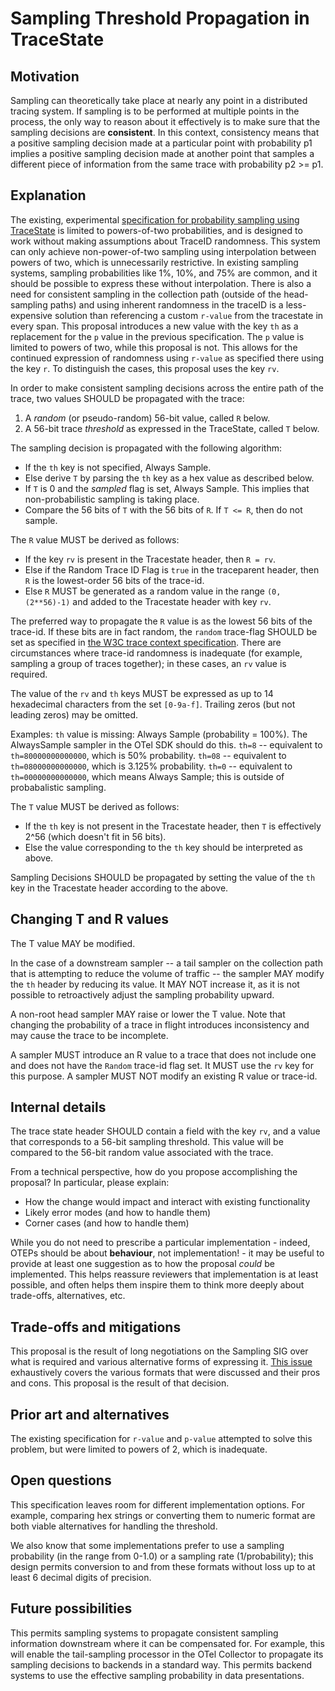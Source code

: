 # Sampling Threshold Propagation in TraceState

## Motivation

Sampling can theoretically take place at nearly any point in a distributed tracing system. If sampling is to be performed at multiple points in the process, the only way to reason about it effectively is to make sure that the sampling decisions are **consistent**.
In this context, consistency means that a positive sampling decision made at a particular point with probability p1 implies a positive sampling decision made at another point that samples a different piece of information from the same trace with probability p2 >= p1.

## Explanation

The existing, experimental [specification for probability sampling using TraceState](https://github.com/open-telemetry/opentelemetry-specification/blob/main/specification/trace/tracestate-probability-sampling.md) is limited to powers-of-two probabilities, and is designed to work without making assumptions about TraceID randomness.
This system can only achieve non-power-of-two sampling using interpolation between powers of two, which is unnecessarily restrictive.
In existing sampling systems, sampling probabilities like 1%, 10%, and 75% are common, and it should be possible to express these without interpolation.
There is also a need for consistent sampling in the collection path (outside of the head-sampling paths) and using inherent randomness in the traceID is a less-expensive solution than referencing a custom `r-value` from the tracestate in every span.
This proposal introduces a new value with the key `th` as a replacement for the `p` value in the previous specification.
The `p` value is limited to powers of two, while this proposal is not.
This allows for the continued expression of randomness using `r-value` as specified there using the key `r`.
To distinguish the cases, this proposal uses the key `rv`.

In order to make consistent sampling decisions across the entire path of the trace, two values SHOULD be propagated with the trace:

1. A _random_ (or pseudo-random) 56-bit value, called `R` below.
2. A 56-bit trace _threshold_ as expressed in the TraceState, called `T` below.

The sampling decision is propagated with the following algorithm:

* If the `th` key is not specified, Always Sample.
* Else derive `T` by parsing the `th` key as a hex value as described below.
* If `T` is 0 and the _sampled_ flag is set, Always Sample. This implies that non-probabilistic sampling is taking place.
* Compare the 56 bits of `T` with the 56 bits of `R`. If `T <= R`, then do not sample.

The `R` value MUST be derived as follows:

* If the key `rv` is present in the Tracestate header, then `R = rv`.
* Else if the Random Trace ID Flag is `true` in the traceparent header, then `R` is the lowest-order 56 bits of the trace-id.
* Else `R` MUST be generated as a random value in the range `(0, (2**56)-1)` and added to the Tracestate header with key `rv`.

The preferred way to propagate the `R` value is as the lowest 56 bits of the trace-id.
If these bits are in fact random, the `random` trace-flag SHOULD be set as specified in [the W3C trace context specification](https://w3c.github.io/trace-context/#trace-id).
There are circumstances where trace-id randomness is inadequate (for example, sampling a group of traces together); in these cases, an `rv` value is required.

The value of the `rv` and `th` keys MUST be expressed as up to 14 hexadecimal characters from the set `[0-9a-f]`. Trailing zeros (but not leading zeros) may be omitted.

Examples:
`th` value is missing: Always Sample (probability = 100%). The AlwaysSample sampler in the OTel SDK should do this.
`th=8` -- equivalent to `th=80000000000000`, which is 50% probability.
`th=08` -- equivalent to `th=08000000000000`, which is 3.125% probability.
`th=0` -- equivalent to `th=00000000000000`, which means Always Sample; this is outside of probabalistic sampling.

The `T` value MUST be derived as follows:

* If the `th` key is not present in the Tracestate header, then `T` is effectively 2^56 (which doesn't fit in 56 bits).
* Else the value corresponding to the `th` key should be interpreted as above.

Sampling Decisions SHOULD be propagated by setting the value of the `th` key in the Tracestate header according to the above.

## Changing T and R values

The T value MAY be modified.

In the case of a downstream sampler -- a tail sampler on the collection path that is attempting to reduce the volume of traffic -- the sampler MAY modify the `th` header by reducing its value.
It MAY NOT increase it, as it is not possible to retroactively adjust the sampling probability upward.

A non-root head sampler MAY raise or lower the T value.
Note that changing the probability of a trace in flight introduces inconsistency and may cause the trace to be incomplete.

A sampler MUST introduce an R value to a trace that does not include one and does not have the `Random` trace-id flag set. It MUST use the `rv` key for this purpose. A sampler MUST NOT modify an existing R value or trace-id.

## Internal details

The trace state header SHOULD contain a field with the key `rv`, and a value that corresponds to a 56-bit sampling threshold.
This value will be compared to the 56-bit random value associated with the trace.

From a technical perspective, how do you propose accomplishing the proposal? In particular, please explain:

* How the change would impact and interact with existing functionality
* Likely error modes (and how to handle them)
* Corner cases (and how to handle them)

While you do not need to prescribe a particular implementation - indeed, OTEPs should be about **behaviour**, not implementation! - it may be useful to provide at least one suggestion as to how the proposal *could* be implemented. This helps reassure reviewers that implementation is at least possible, and often helps them inspire them to think more deeply about trade-offs, alternatives, etc.

## Trade-offs and mitigations

This proposal is the result of long negotiations on the Sampling SIG over what is required and various alternative forms of expressing it. [This issue](https://github.com/open-telemetry/opentelemetry-specification/issues/3602) exhaustively covers the various formats that were discussed and their pros and cons. This proposal is the result of that decision.

## Prior art and alternatives

The existing specification for `r-value` and `p-value` attempted to solve this problem, but were limited to powers of 2, which is inadequate.

## Open questions

This specification leaves room for different implementation options. For example, comparing hex strings or converting them to numeric format are both viable alternatives for handling the threshold.

We also know that some implementations prefer to use a sampling probability (in the range from 0-1.0) or a sampling rate (1/probability); this design permits conversion to and from these formats without loss up to at least 6 decimal digits of precision.

## Future possibilities

This permits sampling systems to propagate consistent sampling information downstream where it can be compensated for.
For example, this will enable the tail-sampling processor in the OTel Collector to propagate its sampling decisions to backends in a standard way.
This permits backend systems to use the effective sampling probability in data presentations.